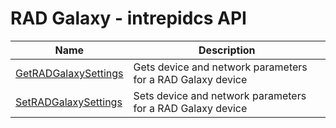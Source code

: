 # RAD Galaxy - intrepidcs API

| Name                                                                  | Description                                                |
| --------------------------------------------------------------------- | ---------------------------------------------------------- |
| [GetRADGalaxySettings](getradgalaxysettings-method-intrepidcs-api.md) | Gets device and network parameters for a RAD Galaxy device |
| [SetRADGalaxySettings](setradgalaxysettings-method-intrepidcs-api.md) | Sets device and network parameters for a RAD Galaxy device |
